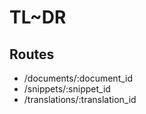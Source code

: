 # TL~DR
## Routes
* /documents/:document_id
* /snippets/:snippet_id
* /translations/:translation_id
